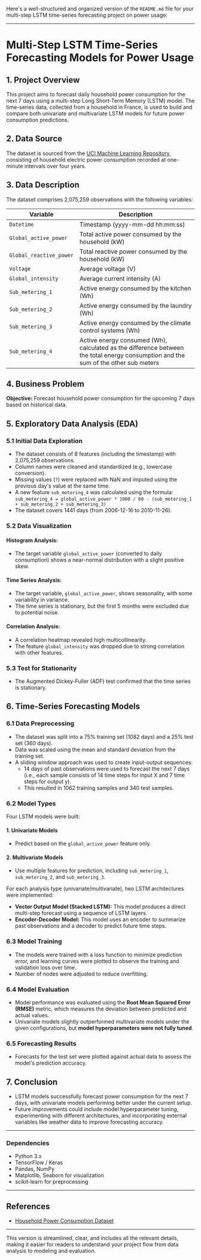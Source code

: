 Here's a well-structured and organized version of the `README.md` file for your multi-step LSTM time-series forecasting project on power usage:

---

# Multi-Step LSTM Time-Series Forecasting Models for Power Usage

## 1. Project Overview

This project aims to forecast daily household power consumption for the next 7 days using a multi-step Long Short-Term Memory (LSTM) model. The time-series data, collected from a household in France, is used to build and compare both univariate and multivariate LSTM models for future power consumption predictions.

## 2. Data Source

The dataset is sourced from the [UCI Machine Learning Repository](https://archive.ics.uci.edu/ml/datasets/individual+household+electric+power+consumption), consisting of household electric power consumption recorded at one-minute intervals over four years.

## 3. Data Description

The dataset comprises 2,075,259 observations with the following variables:

| Variable                | Description                                                          |
|-------------------------|----------------------------------------------------------------------|
| `Datetime`              | Timestamp (yyyy-mm-dd hh:mm:ss)                                       |
| `Global_active_power`    | Total active power consumed by the household (kW)                     |
| `Global_reactive_power`  | Total reactive power consumed by the household (kW)                   |
| `Voltage`               | Average voltage (V)                                                   |
| `Global_intensity`       | Average current intensity (A)                                         |
| `Sub_metering_1`         | Active energy consumed by the kitchen (Wh)                            |
| `Sub_metering_2`         | Active energy consumed by the laundry (Wh)                            |
| `Sub_metering_3`         | Active energy consumed by the climate control systems (Wh)            |
| `Sub_metering_4`         | Active energy consumed (Wh), calculated as the difference between the total energy consumption and the sum of the other sub meters |

## 4. Business Problem

**Objective:** Forecast household power consumption for the upcoming 7 days based on historical data.

## 5. Exploratory Data Analysis (EDA)

### 5.1 Initial Data Exploration

- The dataset consists of 8 features (including the timestamp) with 2,075,259 observations.
- Column names were cleaned and standardized (e.g., lowercase conversion).
- Missing values (`?`) were replaced with NaN and imputed using the previous day's value at the same time.
- A new feature `sub_metering_4` was calculated using the formula:  
  `sub_metering_4 = global_active_power * 1000 / 60 - (sub_metering_1 + sub_metering_2 + sub_metering_3)`
- The dataset covers 1441 days (from 2006-12-16 to 2010-11-26).

### 5.2 Data Visualization

#### Histogram Analysis:
- The target variable `global_active_power` (converted to daily consumption) shows a near-normal distribution with a slight positive skew.

#### Time Series Analysis:
- The target variable, `global_active_power`, shows seasonality, with some variability in variance.  
- The time series is stationary, but the first 5 months were excluded due to potential noise.

#### Correlation Analysis:
- A correlation heatmap revealed high multicollinearity.  
- The feature `global_intensity` was dropped due to strong correlation with other features.

### 5.3 Test for Stationarity

- The Augmented Dickey-Fuller (ADF) test confirmed that the time series is stationary.

## 6. Time-Series Forecasting Models

### 6.1 Data Preprocessing

- The dataset was split into a 75% training set (1082 days) and a 25% test set (360 days).
- Data was scaled using the mean and standard deviation from the training set.
- A sliding window approach was used to create input-output sequences:  
  - 14 days of past observations were used to forecast the next 7 days (i.e., each sample consists of 14 time steps for input X and 7 time steps for output y).
  - This resulted in 1062 training samples and 340 test samples.

### 6.2 Model Types

Four LSTM models were built:

#### 1. Univariate Models
   - Predict based on the `global_active_power` feature only.

#### 2. Multivariate Models
   - Use multiple features for prediction, including `sub_metering_1`, `sub_metering_2`, and `sub_metering_3`.

For each analysis type (univariate/multivariate), two LSTM architectures were implemented:

- **Vector Output Model (Stacked LSTM):** This model produces a direct multi-step forecast using a sequence of LSTM layers.
- **Encoder-Decoder Model:** This model uses an encoder to summarize past observations and a decoder to predict future time steps.

### 6.3 Model Training

- The models were trained with a loss function to minimize prediction error, and learning curves were plotted to observe the training and validation loss over time.
- Number of nodes were adjusted to reduce overfitting.

### 6.4 Model Evaluation

- Model performance was evaluated using the **Root Mean Squared Error (RMSE)** metric, which measures the deviation between predicted and actual values.
- Univariate models slightly outperformed multivariate models under the given configurations, but **model hyperparameters were not fully tuned**.

### 6.5 Forecasting Results

- Forecasts for the test set were plotted against actual data to assess the model's prediction accuracy.
  
## 7. Conclusion

- LSTM models successfully forecast power consumption for the next 7 days, with univariate models performing better under the current setup.
- Future improvements could include model hyperparameter tuning, experimenting with different architectures, and incorporating external variables like weather data to improve forecasting accuracy.

---

### Dependencies
- Python 3.x
- TensorFlow / Keras
- Pandas, NumPy
- Matplotlib, Seaborn for visualization
- scikit-learn for preprocessing

---

## References
- [Household Power Consumption Dataset](https://archive.ics.uci.edu/ml/datasets/individual+household+electric+power+consumption)

--- 

This version is streamlined, clear, and includes all the relevant details, making it easier for readers to understand your project flow from data analysis to modeling and evaluation.